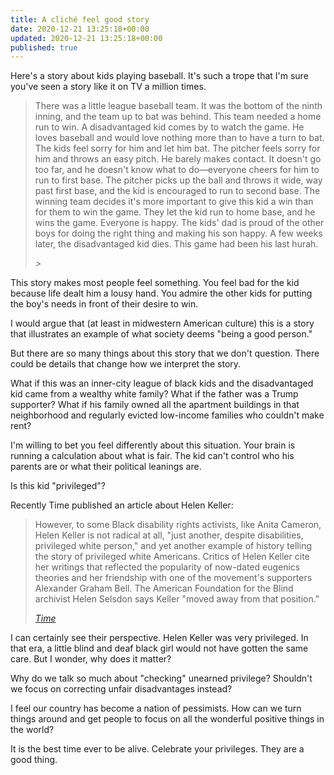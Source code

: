 ```yaml
---
title: A cliché feel good story
date: 2020-12-21 13:25:18+00:00
updated: 2020-12-21 13:25:18+00:00
published: true
---
```


Here's a story about kids playing baseball. It's such a trope that I'm sure you've seen a story like it on TV a million times.

> There was a little league baseball team. It was the bottom of the ninth inning, and the team up to bat was behind. This team needed a home run to win.
> A disadvantaged kid comes by to watch the game. He loves baseball and would love nothing more than to have a turn to bat. 
> The kids feel sorry for him and let him bat. The pitcher feels sorry for him and throws an easy pitch. He barely makes contact. It doesn't go too far, and he doesn't know what to do—everyone cheers for him to run to first base.
> The pitcher picks up the ball and throws it wide, way past first base, and the kid is encouraged to run to second base.
> The winning team decides it's more important to give this kid a win than for them to win the game. They let the kid run to home base, and he wins the game. Everyone is happy. The kids' dad is proud of the other boys for doing the right thing and making his son happy.
> A few weeks later, the disadvantaged kid dies. This game had been his last hurah.
>
> <cite>></cite>

This story makes most people feel something. You feel bad for the kid because life dealt him a lousy hand. You admire the other kids for putting the boy's needs in front of their desire to win.

I would argue that (at least in midwestern American culture) this is a story that illustrates an example of what society deems "being a good person."

But there are so many things about this story that we don't question. There could be details that change how we interpret the story.

What if this was an inner-city league of black kids and the disadvantaged kid came from a wealthy white family? What if the father was a Trump supporter? What if his family owned all the apartment buildings in that neighborhood and regularly evicted low-income families who couldn't make rent?

I'm willing to bet you feel differently about this situation. Your brain is running a calculation about what is fair. The kid can't control who his parents are or what their political leanings are.

Is this kid "privileged"?

Recently Time published an article about Helen Keller:

> However, to some Black disability rights activists, like Anita Cameron, Helen Keller is not radical at all, "just another, despite disabilities, privileged white person," and yet another example of history telling the story of privileged white Americans. Critics of Helen Keller cite her writings that reflected the popularity of now-dated eugenics theories and her friendship with one of the movement's supporters Alexander Graham Bell. The American Foundation for the Blind archivist Helen Selsdon says Keller "moved away from that position."
>
> <cite>[Time](https://time.com/5918660/helen-keller-disability-history/)</cite>

I can certainly see their perspective. Helen Keller was very privileged. In that era, a little blind and deaf black girl would not have gotten the same care. But I wonder, why does it matter?

Why do we talk so much about "checking" unearned privilege?  Shouldn't we focus on correcting unfair disadvantages instead?

I feel our country has become a nation of pessimists. How can we turn things around and get people to focus on all the wonderful positive things in the world?

It is the best time ever to be alive. Celebrate your privileges. They are a good thing.

